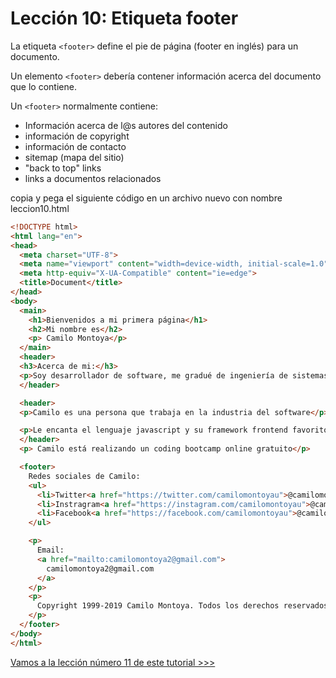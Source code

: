 # Lección 10: Etiqueta footer


La etiqueta  `<footer>` define el pie de página (footer en inglés) para un documento.

Un elemento `<footer>` debería contener información acerca del documento que lo contiene.

Un `<footer>` normalmente contiene:

- Información acerca de l@s autores del contenido
- información de copyright
- información de contacto
- sitemap (mapa del sitio)
- "back to top" links
- links a documentos relacionados

copia y pega el siguiente código en un archivo nuevo con nombre leccion10.html

```html
<!DOCTYPE html>
<html lang="en">
<head>
  <meta charset="UTF-8">
  <meta name="viewport" content="width=device-width, initial-scale=1.0">
  <meta http-equiv="X-UA-Compatible" content="ie=edge">
  <title>Document</title>
</head>
<body>
  <main>
    <h1>Bienvenidos a mi primera página</h1>
    <h2>Mi nombre es</h2>
    <p> Camilo Montoya</p>
  </main>
  <header>
  <h3>Acerca de mi:</h3>
  <p>Soy desarrollador de software, me gradué de ingeniería de sistemas hace algunos años, llevo trabajando como desarrollador desde el 2006, pero la primera vez que hice código, fue en 1999 cuando estaba en octavo grado, es decir hace 20 años que programo</p>
  </header>

  <header>
  <p>Camilo es una persona que trabaja en la industria del software</p>

  <p>Le encanta el lenguaje javascript y su framework frontend favorito es vueJS</p>
  </header>
  <p> Camilo está realizando un coding bootcamp online gratuito</p>

  <footer>
    Redes sociales de Camilo:
    <ul>
      <li>Twitter<a href="https://twitter.com/camilomontoyau">@camilomontoyau</a></li>
      <li>Instragram<a href="https://instagram.com/camilomontoyau">@camilomontoyau</a></li>
      <li>Facebook<a href="https://facebook.com/camilomontoyau">@camilomontoyau</a></li>
    </ul>

    <p>
      Email:
      <a href="mailto:camilomontoya2@gmail.com">
        camilomontoya2@gmail.com
      </a>
    </p>
    <p>
      Copyright 1999-2019 Camilo Montoya. Todos los derechos reservados.
    </p>
  </footer>
</body>
</html>
```


[Vamos a la lección número 11 de este tutorial >>>](leccion11.md)